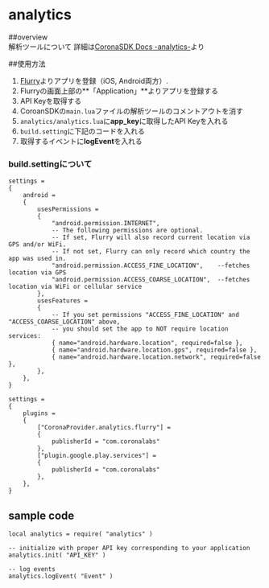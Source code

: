 analytics
====

##overview  
解析ツールについて
詳細は[CoronaSDK Docs -analytics-](https://docs.coronalabs.com/api/library/analytics/index.html)より

##使用方法
1. [Flurry](https://dev.flurry.com/home.do)よりアプリを登録（iOS, Android両方）.
2. Flurryの画面上部の**「Application」**よりアプリを登録する
3. API Keyを取得する
4. CoroanSDKの`main.lua`ファイルの解析ツールのコメントアウトを消す
5. `analytics/analytics.lua`に**app_key**に取得したAPI Keyを入れる
6. `build.setting`に下記のコードを入れる
7. 取得するイベントに**logEvent**を入れる

### build.settingについて
```
settings =
{
    android =
    {
        usesPermissions =
        {
            "android.permission.INTERNET",
            -- The following permissions are optional.
            -- If set, Flurry will also record current location via GPS and/or WiFi.
            -- If not set, Flurry can only record which country the app was used in.
            "android.permission.ACCESS_FINE_LOCATION",    --fetches location via GPS
            "android.permission.ACCESS_COARSE_LOCATION",  --fetches location via WiFi or cellular service
        },
        usesFeatures =
        {
            -- If you set permissions "ACCESS_FINE_LOCATION" and "ACCESS_COARSE_LOCATION" above,
            -- you should set the app to NOT require location services:
            { name="android.hardware.location", required=false },
            { name="android.hardware.location.gps", required=false },
            { name="android.hardware.location.network", required=false },
        },
    },
}
```
```
settings =
{
    plugins =
    {
        ["CoronaProvider.analytics.flurry"] =
        {
            publisherId = "com.coronalabs"
        },
        ["plugin.google.play.services"] =
        {
            publisherId = "com.coronalabs"
        },
    },
}
```

## sample code
```
local analytics = require( "analytics" )

-- initialize with proper API key corresponding to your application
analytics.init( "API_KEY" )

-- log events
analytics.logEvent( "Event" )
```